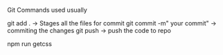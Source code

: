 Git Commands used usually

git add . -> Stages all the files for commit
git commit -m" your commit" -> commiting the changes
git push -> push the code to repo

npm run getcss